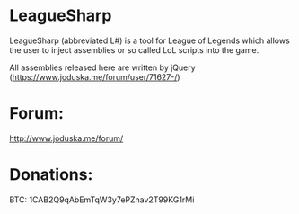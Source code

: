 LeagueSharp
===========

LeagueSharp (abbreviated L#) is a tool for League of Legends which allows the user to inject assemblies or so called LoL scripts into the game.

All assemblies released here are written by jQuery (https://www.joduska.me/forum/user/71627-/)

Forum:
===========

http://www.joduska.me/forum/

Donations:
===========

BTC: 1CAB2Q9qAbEmTqW3y7ePZnav2T99KG1rMi
